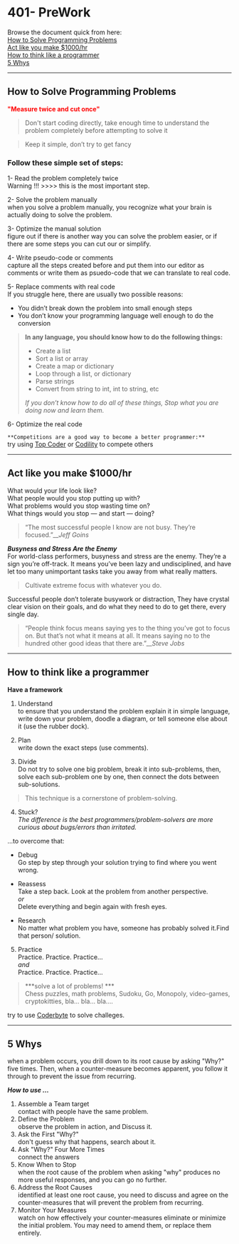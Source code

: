 # 401- PreWork


Browse the document quick from here:  
[How to Solve Programming Problems](#1)   
[Act like you make $1000/hr](#2)  
[How to think like a programmer](#3)  
[5 Whys](#4)  


-------------------

## <a name="1"></a>How to Solve Programming Problems

<p><span style="color:red"><b> "Measure twice and cut once" </b></span></p>

> Don't start coding directly, take enough time to understand the problem completely before attempting to solve it

> Keep it simple, don’t try to get fancy


### **Follow these simple set of steps:**  
  
1- Read the problem completely twice  
Warning !!! >>>> this is the most important step.  

2- Solve the problem manually  
when you solve a problem manually, you recognize what your brain is actually doing to solve the problem.  

3- Optimize the manual solution  
figure out if there is another way you can solve the problem easier, or if there are some steps you can cut our or simplify.  

4- Write pseudo-code or comments  
capture all the steps created before and put them into our editor as comments or write them as psuedo-code that we can translate to real code.  

5- Replace comments with real code   
If you struggle here, there are usually two possible reasons:

* You didn’t break down the problem into small enough steps
* You don’t know your programming language well enough to do the conversion


> **In any language, you should know how to do the following things:**
> 
> * Create a list  
>* Sort a list or array  
>* Create a map or dictionary  
>* Loop through a list, or dictionary  
>* Parse strings  
>* Convert from string to int, int to string, etc  
>
>*If you don’t know how to do all of these things,  Stop what you are doing now and learn them.*  

6-  Optimize the real code  


`**Competitions are a good way to become a better programmer:**`  
try using [Top Coder](https://www.topcoder.com/) or [Codility](https://www.codility.com/) to compete others




-------

## <a name="2"></a>Act like you make $1000/hr  

What would your life look like?  
What people would you stop putting up with?  
What problems would you stop wasting time on?  
What things would you stop — and start — doing?  

> “The most successful people I know are not busy. They’re focused.”__*Jeff Goins*

 ***Busyness and Stress Are the Enemy***  
 For world-class performers, busyness and stress are the enemy. They’re a sign you’re off-track. It means you’ve been lazy and undisciplined, and have let too many unimportant tasks take you away from what really matters.  



 > Cultivate extreme focus with whatever you do.

 Successful people don’t tolerate busywork or distraction, They have crystal clear vision on their goals, and do what they need to do to get there, every single day.

> “People think focus means saying yes to the thing you’ve got to focus on. But that’s not what it means at all. It means saying no to the hundred other good ideas that there are.”__*Steve Jobs*

--------------

## <a name="3"></a>How to think like a programmer   

**Have a framework**  

1. Understand  
to ensure that you understand the problem explain it in simple language, write down your problem, doodle a diagram, or tell someone else about it (use the rubber dock).

2. Plan  
write down the exact steps (use comments).


3. Divide  
Do not try to solve one big problem, break it into sub-problems, then, solve each sub-problem one by one, then connect the dots between sub-solutions.

> This technique is a cornerstone of problem-solving.

4. Stuck?  
*The difference is the best programmers/problem-solvers are more curious about bugs/errors than irritated.*

...to overcome that:  
* Debug  
Go step by step through your solution trying to find where you went wrong.
* Reassess  
Take a step back. Look at the problem from another perspective.  
*or*  
Delete everything and begin again with fresh eyes.

* Research  
No matter what problem you have, someone has probably solved it.Find that person/ solution.   


5. Practice  
Practice. Practice. Practice...   
*and*   
Practice. Practice. Practice...  

 >***solve a lot of problems!  ***  
 Chess puzzles, math problems, Sudoku, Go, Monopoly, video-games, cryptokitties, bla… bla… bla….

try to use [Coderbyte](https://coderbyte.com/challenges) to solve challeges.  


-----------------

## <a name="4"></a>5 Whys  

when a problem occurs, you drill down to its root cause by asking "Why?" five times. Then, when a counter-measure becomes apparent, you follow it through to prevent the issue from recurring.  


***How to use ...***

1. Assemble a Team  target  
contact with people have the same problem.  
2. Define the Problem  
observe the problem in action, and Discuss it.  
3. Ask the First "Why?"  
don't guess why that happens, search about it.  
4. Ask "Why?" Four More Times  
connect the answers 
5. Know When to Stop  
when the root cause of the problem when asking "why" produces no more useful responses, and you can go no further.  
6. Address the Root Causes  
identified at least one root cause, you need to discuss and agree on the counter-measures that will prevent the problem from recurring.  
7. Monitor Your Measures  
watch on how effectively your counter-measures eliminate or minimize the initial problem. You may need to amend them, or replace them entirely.  




